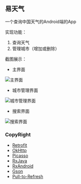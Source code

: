 ## 易天气

一个查询中国天气的Android端的App

实现功能：
1. 查询天气
2. 管理城市（增加或删除）


截图展示：

* 主界面

![主界面](http://ob0ft1si1.bkt.clouddn.com/Screenshot_2016-07-28-14-44-01_com.gc.weather.png)

* 城市管理界面

![城市管理界面](http://ob0ft1si1.bkt.clouddn.com/Screenshot_2016-07-28-14-44-09_com.gc.weather.png)

* 搜索界面

![搜索界面](http://ob0ft1si1.bkt.clouddn.com/Screenshot_2016-07-28-14-44-26_com.gc.weather.png)


### CopyRight
* [Retrofit](https://github.com/square/retrofit)
* [OkHttp](https://github.com/square/okhttp)
* [Picasso](https://github.com/square/picasso)
* [RxJava](https://github.com/ReactiveX/RxJava)
* [RxAndroid](https://github.com/ReactiveX/RxAndroid)
* [Gson](https://github.com/google/gson)
* [Pull-to-Refresh](https://github.com/Yalantis/Phoenix)
